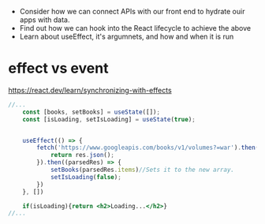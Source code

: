 - Consider how we can connect APIs with our front end to hydrate ouir apps with data.
- Find out how we can hook into the React lifecycle to achieve the above
- Learn about useEffect, it's argumnets, and how and when it is run


# effect vs event
https://react.dev/learn/synchronizing-with-effects

```jsx
//...
	const [books, setBooks] = useState([]);
	const [isLoading, setIsLoading] = useState(true);


	useEffect(() => {
		fetch('https://www.googleapis.com/books/v1/volumes?=war').then((res) => {
			return res.json();
		}).then((parsedRes) => {
			setBooks(parsedRes.items)//Sets it to the new array.
			setIsLoading(false);
		})
	}, [])

	if(isLoading){return <h2>Loading...</h2>}
//...
```

